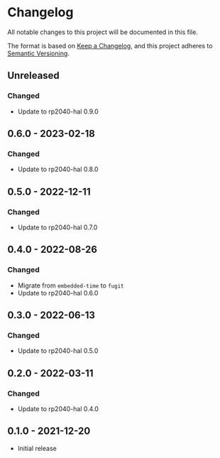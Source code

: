 # Changelog

All notable changes to this project will be documented in this file.

The format is based on [Keep a Changelog](https://keepachangelog.com/en/1.0.0/),
and this project adheres to [Semantic Versioning](https://semver.org/spec/v2.0.0.html).

## Unreleased

### Changed

- Update to rp2040-hal 0.9.0

## 0.6.0 - 2023-02-18

### Changed

- Update to rp2040-hal 0.8.0

## 0.5.0 - 2022-12-11

### Changed

- Update to rp2040-hal 0.7.0

## 0.4.0 - 2022-08-26

### Changed

- Migrate from `embedded-time` to `fugit`
- Update to rp2040-hal 0.6.0

## 0.3.0 - 2022-06-13

### Changed

- Update to rp2040-hal 0.5.0

## 0.2.0 - 2022-03-11

### Changed

- Update to rp2040-hal 0.4.0

## 0.1.0 - 2021-12-20

- Initial release

